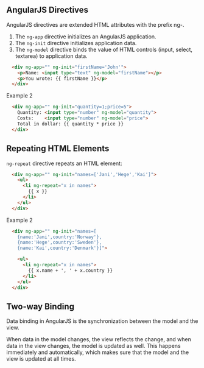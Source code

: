 ## AngularJS Directives

AngularJS directives are extended HTML attributes with the prefix ng-.
1. The `ng-app` directive initializes an AngularJS application.
1. The `ng-init` directive initializes application data.
1. The `ng-model` directive binds the value of HTML controls (input, select, textarea) to application data.

```html
  <div ng-app="" ng-init="firstName='John'">
    <p>Name: <input type="text" ng-model="firstName"></p>
    <p>You wrote: {{ firstName }}</p>
  </div>
```

Example 2

```html
  <div ng-app="" ng-init="quantity=1;price=5">
    Quantity: <input type="number" ng-model="quantity">
    Costs:    <input type="number" ng-model="price">
    Total in dollar: {{ quantity * price }}
  </div>
```


## Repeating HTML Elements
`ng-repeat` directive repeats an HTML element:

```html
  <div ng-app="" ng-init="names=['Jani','Hege','Kai']">
    <ul>
      <li ng-repeat="x in names">
        {{ x }}
      </li>
    </ul>
  </div>
```

Example 2

```html
  <div ng-app="" ng-init="names=[
    {name:'Jani',country:'Norway'},
    {name:'Hege',country:'Sweden'},
    {name:'Kai',country:'Denmark'}]">

    <ul>
      <li ng-repeat="x in names">
        {{ x.name + ', ' + x.country }}
      </li>
    </ul>
  </div>
```

## Two-way Binding
Data binding in AngularJS is the synchronization between the model and the view.

When data in the model changes, the view reflects the change, and when data in the view changes, the model is updated as well. This happens immediately and automatically, which makes sure that the model and the view is updated at all times.
